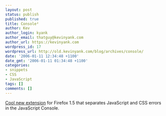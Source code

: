 ```yaml
---
layout: post
status: publish
published: true
title: Console²
author: Kev
author_login: kyank
author_email: thatguy@kevinyank.com
author_url: https://kevinyank.com
wordpress_id: 17
wordpress_url: http://old.kevinyank.com/blog/archives/console/
date: '2006-01-11 12:34:48 +1100'
date_gmt: '2006-01-11 01:34:48 +1100'
categories:
- snippets
- CSS
- JavaScript
tags: []
comments: []
---
```

<p><a href="https://addons.mozilla.org/extensions/moreinfo.php?id=1815&application=firefox">Cool new extension</a> for Firefox 1.5 that separates JavaScript and CSS errors in the JavaScript Console.</p>
